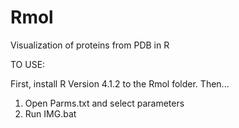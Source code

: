 # Rmol
Visualization of proteins from PDB in R

TO USE:

First, install R Version 4.1.2 to the Rmol folder. Then...

1) Open Parms.txt and select parameters
2) Run IMG.bat
